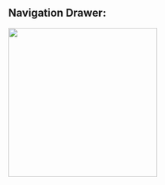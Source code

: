 ## Navigation Drawer:
<img src="https://github.com/user-attachments/assets/16c490a2-87fc-4961-bb31-6c96b0f966ca" width="300">
